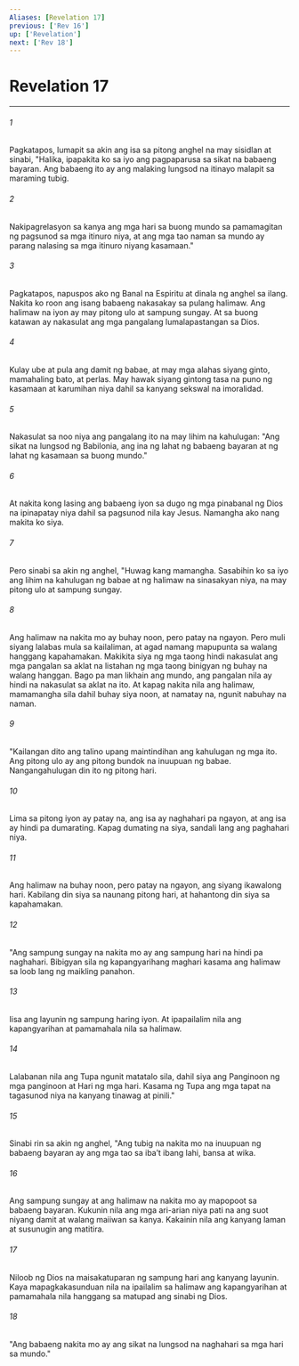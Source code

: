```yaml
---
Aliases: [Revelation 17]
previous: ['Rev 16']
up: ['Revelation']
next: ['Rev 18']
---
```

# Revelation 17

***

###### 1
Pagkatapos, lumapit sa akin ang isa sa pitong anghel na may sisidlan at sinabi, "Halika, ipapakita ko sa iyo ang pagpaparusa sa sikat na babaeng bayaran. Ang babaeng ito ay ang malaking lungsod na itinayo malapit sa maraming tubig. 

###### 2
Nakipagrelasyon sa kanya ang mga hari sa buong mundo sa pamamagitan ng pagsunod sa mga itinuro niya, at ang mga tao naman sa mundo ay parang nalasing sa mga itinuro niyang kasamaan." 

###### 3
Pagkatapos, napuspos ako ng Banal na Espiritu at dinala ng anghel sa ilang. Nakita ko roon ang isang babaeng nakasakay sa pulang halimaw. Ang halimaw na iyon ay may pitong ulo at sampung sungay. At sa buong katawan ay nakasulat ang mga pangalang lumalapastangan sa Dios. 

###### 4
Kulay ube at pula ang damit ng babae, at may mga alahas siyang ginto, mamahaling bato, at perlas. May hawak siyang gintong tasa na puno ng kasamaan at karumihan niya dahil sa kanyang sekswal na imoralidad. 

###### 5
Nakasulat sa noo niya ang pangalang ito na may lihim na kahulugan: "Ang sikat na lungsod ng Babilonia, ang ina ng lahat ng babaeng bayaran at ng lahat ng kasamaan sa buong mundo." 

###### 6
At nakita kong lasing ang babaeng iyon sa dugo ng mga pinabanal ng Dios na ipinapatay niya dahil sa pagsunod nila kay Jesus. Namangha ako nang makita ko siya. 

###### 7
Pero sinabi sa akin ng anghel, "Huwag kang mamangha. Sasabihin ko sa iyo ang lihim na kahulugan ng babae at ng halimaw na sinasakyan niya, na may pitong ulo at sampung sungay. 

###### 8
Ang halimaw na nakita mo ay buhay noon, pero patay na ngayon. Pero muli siyang lalabas mula sa kailaliman, at agad namang mapupunta sa walang hanggang kapahamakan. Makikita siya ng mga taong hindi nakasulat ang mga pangalan sa aklat na listahan ng mga taong binigyan ng buhay na walang hanggan. Bago pa man likhain ang mundo, ang pangalan nila ay hindi na nakasulat sa aklat na ito. At kapag nakita nila ang halimaw, mamamangha sila dahil buhay siya noon, at namatay na, ngunit nabuhay na naman. 

###### 9
"Kailangan dito ang talino upang maintindihan ang kahulugan ng mga ito. Ang pitong ulo ay ang pitong bundok na inuupuan ng babae. Nangangahulugan din ito ng pitong hari. 

###### 10
Lima sa pitong iyon ay patay na, ang isa ay naghahari pa ngayon, at ang isa ay hindi pa dumarating. Kapag dumating na siya, sandali lang ang paghahari niya. 

###### 11
Ang halimaw na buhay noon, pero patay na ngayon, ang siyang ikawalong hari. Kabilang din siya sa naunang pitong hari, at hahantong din siya sa kapahamakan. 

###### 12
"Ang sampung sungay na nakita mo ay ang sampung hari na hindi pa naghahari. Bibigyan sila ng kapangyarihang maghari kasama ang halimaw sa loob lang ng maikling panahon. 

###### 13
Iisa ang layunin ng sampung haring iyon. At ipapailalim nila ang kapangyarihan at pamamahala nila sa halimaw. 

###### 14
Lalabanan nila ang Tupa ngunit matatalo sila, dahil siya ang Panginoon ng mga panginoon at Hari ng mga hari. Kasama ng Tupa ang mga tapat na tagasunod niya na kanyang tinawag at pinili." 

###### 15
Sinabi rin sa akin ng anghel, "Ang tubig na nakita mo na inuupuan ng babaeng bayaran ay ang mga tao sa ibaʼt ibang lahi, bansa at wika. 

###### 16
Ang sampung sungay at ang halimaw na nakita mo ay mapopoot sa babaeng bayaran. Kukunin nila ang mga ari-arian niya pati na ang suot niyang damit at walang maiiwan sa kanya. Kakainin nila ang kanyang laman at susunugin ang matitira. 

###### 17
Niloob ng Dios na maisakatuparan ng sampung hari ang kanyang layunin. Kaya mapagkakasunduan nila na ipailalim sa halimaw ang kapangyarihan at pamamahala nila hanggang sa matupad ang sinabi ng Dios. 

###### 18
"Ang babaeng nakita mo ay ang sikat na lungsod na naghahari sa mga hari sa mundo."
